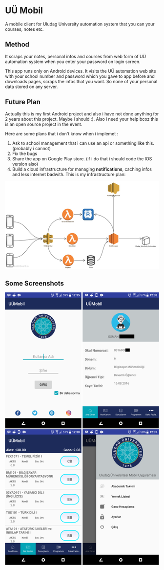 # UÜ Mobil
A mobile client for Uludag University automation system that you can your courses, notes etc.

## Method
It scraps your notes, personal infos and courses from web form of UÜ automation system when you enter your password on login screen.

This app runs only on Android devices. It visits the UÜ automation web site with your school number and password which you gave to app before and downloads pages, scraps the infos that you want. So none of your personal data stored on any server.

## Future Plan
Actually  this is my first Android project and also i have not done anything for 2 years about this project. Maybe i should :).  Also i need your help bcoz this is an open source project in the event. 

Here are some plans that i don't know when i implemet :

1. Ask to school management that i can use an api or something like this. (probably i cannot)
2. Fix the bugs 
3. Share the app on Google Play store. (if i do that i should code the IOS version also)
4. Build a cloud infrastructure for managing **notifications**, caching infos and less internet badwith. This is my infrastructure plan:

<center>
	<img src="./media/Plan.jpg" />
</center>


## Some Screenshots
<center>
	<img src="./media/Login.png" width=250px />
	<img src="./media/Profile.png" width=250px />
	<img src="./media/Transcript.png" width=250px />
	<img src="./media/Menu.png" width=250px />
</center>

